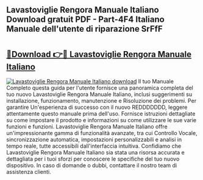 ## Lavastoviglie Rengora Manuale Italiano Download gratuit PDF - Part-4F4 Italiano Manuale dell'utente di riparazione SrFfF

# <h2><a href="http://dfepir1.blite.top/?on=Lavastoviglie+Rengora+Manuale+Italiano">🔗Download 👉🔴 Lavastoviglie Rengora Manuale Italiano</a></h2>

[![Lavastoviglie Rengora Manuale Italiano download](https://i.imgur.com/lujVjoI.png)](http://dfepir1.blite.top/?on=Lavastoviglie+Rengora+Manuale+Italiano)
Il tuo Manuale Completo questa guida per l'utente fornisce una panoramica completa del tuo nuovo Lavastoviglie Rengora Manuale Italiano, inclusi suggerimenti su installazione, funzionamento, manutenzione e Risoluzione dei problemi. Per garantire Un'esperienza di successo con il nuovo REDDDDDDD, leggere attentamente questo manuale prima dell'uso. Fornisce istruzioni dettagliate su come impostare il prodotto e informazioni su come utilizzare le sue varie funzioni e funzioni. Lavastoviglie Rengora Manuale Italiano offre un'impressionante gamma di funzionalità avanzate, tra cui Controllo Vocale, sincronizzazione automatica, impostazioni personalizzabili e analisi in tempo reale, tutte accessibili dall'interfaccia intuitiva. Confidiamo che Lavastoviglie Rengora Manuale Italiano sia stata una risorsa accurata e dettagliata per i tuoi sforzi per conoscere le specifiche del tuo nuovo dispositivo. In caso di domande o dubbi, contattare il nostro team di assistenza clienti.
